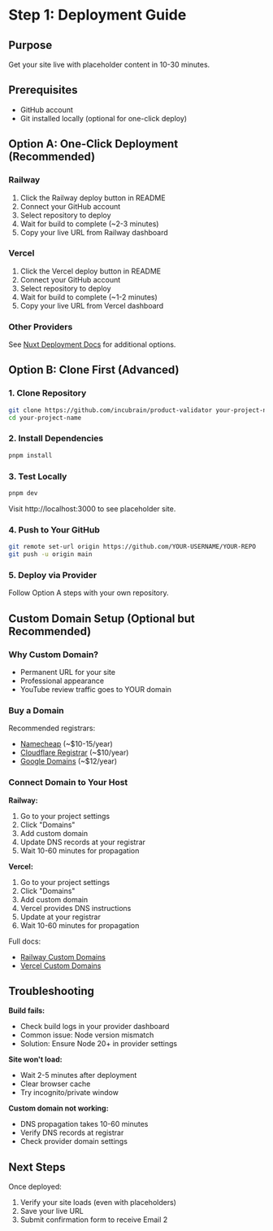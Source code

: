 # Step 1: Deployment Guide

## Purpose

Get your site live with placeholder content in 10-30 minutes.

## Prerequisites

- GitHub account
- Git installed locally (optional for one-click deploy)

## Option A: One-Click Deployment (Recommended)

### Railway

1. Click the Railway deploy button in README
2. Connect your GitHub account
3. Select repository to deploy
4. Wait for build to complete (~2-3 minutes)
5. Copy your live URL from Railway dashboard

### Vercel

1. Click the Vercel deploy button in README
2. Connect your GitHub account
3. Select repository to deploy
4. Wait for build to complete (~1-2 minutes)
5. Copy your live URL from Vercel dashboard

### Other Providers

See [Nuxt Deployment Docs](https://nuxt.com/deploy) for additional options.

## Option B: Clone First (Advanced)

### 1. Clone Repository

```bash
git clone https://github.com/incubrain/product-validator your-project-name
cd your-project-name
```

### 2. Install Dependencies

```bash
pnpm install
```

### 3. Test Locally

```bash
pnpm dev
```

Visit http://localhost:3000 to see placeholder site.

### 4. Push to Your GitHub

```bash
git remote set-url origin https://github.com/YOUR-USERNAME/YOUR-REPO
git push -u origin main
```

### 5. Deploy via Provider

Follow Option A steps with your own repository.

## Custom Domain Setup (Optional but Recommended)

### Why Custom Domain?

- Permanent URL for your site
- Professional appearance
- YouTube review traffic goes to YOUR domain

### Buy a Domain

Recommended registrars:

- [Namecheap](https://www.namecheap.com) (~$10-15/year)
- [Cloudflare Registrar](https://www.cloudflare.com/products/registrar/)
  (~$10/year)
- [Google Domains](https://domains.google.com) (~$12/year)

### Connect Domain to Your Host

**Railway:**

1. Go to your project settings
2. Click "Domains"
3. Add custom domain
4. Update DNS records at your registrar
5. Wait 10-60 minutes for propagation

**Vercel:**

1. Go to your project settings
2. Click "Domains"
3. Add custom domain
4. Vercel provides DNS instructions
5. Update at your registrar
6. Wait 10-60 minutes for propagation

Full docs:

- [Railway Custom Domains](https://docs.railway.com/guides/public-networking#add-a-custom-domain)
- [Vercel Custom Domains](https://vercel.com/docs/domains/working-with-domains/add-a-domain)

## Troubleshooting

**Build fails:**

- Check build logs in your provider dashboard
- Common issue: Node version mismatch
- Solution: Ensure Node 20+ in provider settings

**Site won't load:**

- Wait 2-5 minutes after deployment
- Clear browser cache
- Try incognito/private window

**Custom domain not working:**

- DNS propagation takes 10-60 minutes
- Verify DNS records at registrar
- Check provider domain settings

## Next Steps

Once deployed:

1. Verify your site loads (even with placeholders)
2. Save your live URL
3. Submit confirmation form to receive Email 2

